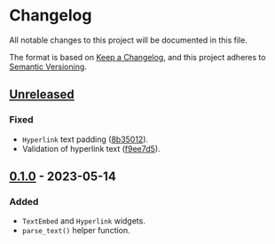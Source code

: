 # Changelog
All notable changes to this project will be documented in this file.

The format is based on [Keep a Changelog](https://keepachangelog.com/en/1.0.0/),
and this project adheres to [Semantic Versioning](https://semver.org/spec/v2.0.0.html).

## [Unreleased]
### Fixed
- `Hyperlink` text padding ([8b35012]).
- Validation of hyperlink text ([f9ee7d5]).


[8b35012]: https://github.com/AnonymouX47/urwidgets/commit/8b35012e45a0701c248633b94bc0767553c6073a
[f9ee7d5]: https://github.com/AnonymouX47/urwidgets/commit/f9ee7d57b5587789a630421aac3aaff005126b58


## [0.1.0] - 2023-05-14
### Added
- `TextEmbed` and `Hyperlink` widgets.
- `parse_text()` helper function.


[Unreleased]: https://github.com/AnonymouX47/urwidgets/compare/v0.1.0...HEAD
[0.1.0]: https://github.com/AnonymouX47/urwidgets/releases/tag/v0.1.0

